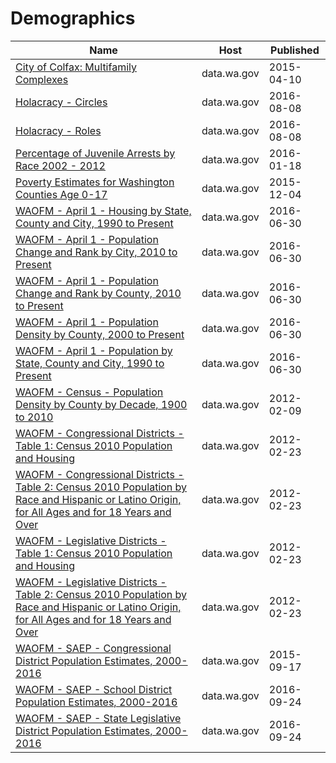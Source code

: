 # Demographics

Name | Host | Published
---- | ---- | ---------
[City of Colfax: Multifamily Complexes](../datasets/axje-r4js.md) | data.wa.gov | 2015-04-10
[Holacracy - Circles](../datasets/qjnp-3r9c.md) | data.wa.gov | 2016-08-08
[Holacracy - Roles](../datasets/qrkg-wkjp.md) | data.wa.gov | 2016-08-08
[Percentage of Juvenile Arrests by Race 2002 - 2012](../datasets/dpeg-hp5b.md) | data.wa.gov | 2016-01-18
[Poverty Estimates for Washington Counties Age 0-17](../datasets/d9f5-fgsr.md) | data.wa.gov | 2015-12-04
[WAOFM - April 1 - Housing by State, County and City, 1990 to Present](../datasets/avxn-bvxb.md) | data.wa.gov | 2016-06-30
[WAOFM - April 1 - Population Change and Rank by City, 2010 to Present](../datasets/mx53-9esf.md) | data.wa.gov | 2016-06-30
[WAOFM - April 1 - Population Change and Rank by County, 2010 to Present](../datasets/x2dd-99tj.md) | data.wa.gov | 2016-06-30
[WAOFM - April 1 - Population Density by County, 2000 to Present](../datasets/qhte-k48h.md) | data.wa.gov | 2016-06-30
[WAOFM - April 1 - Population by State, County and City, 1990 to Present](../datasets/tecv-qzfm.md) | data.wa.gov | 2016-06-30
[WAOFM - Census - Population Density by County by Decade, 1900 to 2010](../datasets/e6ip-wkqq.md) | data.wa.gov | 2012-02-09
[WAOFM - Congressional Districts - Table 1: Census 2010 Population and Housing](../datasets/um6h-4brj.md) | data.wa.gov | 2012-02-23
[WAOFM - Congressional Districts - Table 2: Census 2010 Population by Race and Hispanic or Latino Origin, for All Ages and for 18 Years and Over](../datasets/gexj-mqiq.md) | data.wa.gov | 2012-02-23
[WAOFM - Legislative Districts - Table 1: Census 2010 Population and Housing](../datasets/89me-k7y5.md) | data.wa.gov | 2012-02-23
[WAOFM - Legislative Districts - Table 2: Census 2010 Population by Race and Hispanic or Latino Origin, for All Ages and for 18 Years and Over](../datasets/di4y-k8za.md) | data.wa.gov | 2012-02-23
[WAOFM - SAEP - Congressional District Population Estimates, 2000-2016](../datasets/f4k2-vvp3.md) | data.wa.gov | 2015-09-17
[WAOFM - SAEP - School District Population Estimates, 2000-2016](../datasets/krb3-8st4.md) | data.wa.gov | 2016-09-24
[WAOFM - SAEP - State Legislative District Population Estimates, 2000-2016](../datasets/ryk4-3vjy.md) | data.wa.gov | 2016-09-24

